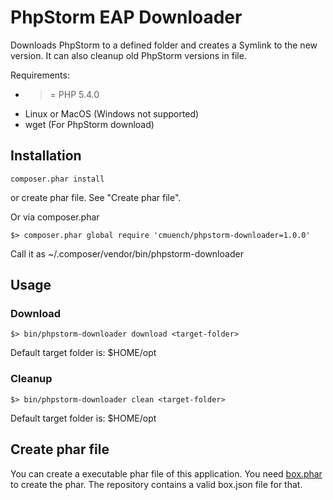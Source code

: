 # PhpStorm EAP Downloader

Downloads PhpStorm to a defined folder and creates a Symlink to the new version.
It can also cleanup old PhpStorm versions in file.

Requirements:

* >= PHP 5.4.0
* Linux or MacOS (Windows not supported)
* wget (For PhpStorm download)

## Installation

```
composer.phar install
```

or create phar file. See "Create phar file".

Or via composer.phar

```
$> composer.phar global require 'cmuench/phpstorm-downloader=1.0.0'
```

Call it as ~/.composer/vendor/bin/phpstorm-downloader

## Usage

### Download

``` 
$> bin/phpstorm-downloader download <target-folder>
```

Default target folder is: $HOME/opt

### Cleanup

```
$> bin/phpstorm-downloader clean <target-folder>
```

Default target folder is: $HOME/opt

## Create phar file

You can create a executable phar file of this application.
You need [box.phar](http://box-project.org) to create the phar. The repository contains a
valid box.json file for that.